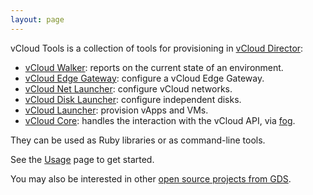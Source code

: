 ```yaml
---
layout: page
---
```

vCloud Tools is a collection of tools for provisioning in [vCloud Director](http://www.vmware.com/uk/products/vcloud-director):

- [vCloud Walker](https://github.com/alphagov/vcloud-walker): reports on the current state of an environment.
- [vCloud Edge Gateway](https://github.com/alphagov/vcloud-edge_gateway): configure a vCloud Edge Gateway.
- [vCloud Net Launcher](https://github.com/alphagov/vcloud-net_launcher): configure vCloud networks.
- [vCloud Disk Launcher](https://github.com/ministryofjustice/vcloud-disk_launcher): configure independent disks.
- [vCloud Launcher](https://github.com/alphagov/vcloud-launcher): provision vApps and VMs.
- [vCloud Core](https://github.com/alphagov/vcloud-core): handles the interaction with the vCloud API, via [fog](http://fog.io/).

They can be used as Ruby libraries or as command-line tools.

See the [Usage](usage/) page to get started.

You may also be interested in other [open source projects from GDS](http://gds-operations.github.io/).
